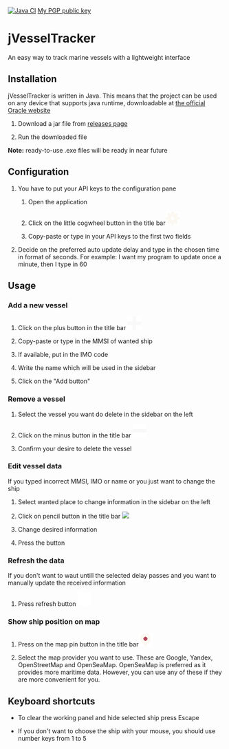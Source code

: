 [![Java CI](https://github.com/DovgaNik/jVesselTracker/actions/workflows/ant.yml/badge.svg)](https://github.com/DovgaNik/jVesselTracker/actions/workflows/ant.yml)		[My PGP public key](https://dovganik.github.io/DovgaNik/) 

# jVesselTracker

An easy way to track marine vessels with a lightweight interface

## Installation

jVesselTracker is written in Java. This means that the project can be used on any device that supports java runtime, downloadable at [the official Oracle website](https://www.java.com/en/download/manual.jsp) 

1. Download a jar file from [releases page](https://github.com/DovgaNik/jVesselTracker/releases)

2. Run the downloaded file

**Note:** ready-to-use .exe files will be ready in near future

## Configuration

1. You have to put your API keys to the configuration pane

	1. Open the application
	
	2. Click on the little cogwheel button in the title bar![gear](src/jvesseltracker/icons/settings.png) 
	
	3. Copy-paste or type in your API keys to the first two fields
	
2. Decide on the preferred auto update delay and type in the chosen time in format of seconds. For example: I want my program to update once a minute, then I type in 60

## Usage

### Add a new vessel

1. Click on the plus button in the title bar ![add](src/jvesseltracker/icons/add.png) 

2. Copy-paste or type in the MMSI of wanted ship

3. If available, put in the IMO code

4. Write the name which will be used in the sidebar

5. Click on the "Add button"

### Remove a vessel

1. Select the vessel you want do delete in the sidebar on the left

2. Click on the minus button in the title bar ![](src/jvesseltracker/icons/delete.png) 

3. Confirm your desire to delete the vessel

### Edit vessel data

If you typed incorrect MMSI, IMO or name or you just want to change the ship

1. Select wanted place to change information in the sidebar on the left

2. Click on pencil button in the title bar ![](/home/dovganik/Documents/Projects/jVesselTracker/src/jvesseltracker/icons/edit.png) 

3. Change desired information

4. Press the button

### Refresh the data

If you don't want to waut untill the selected delay passes and you want to manually update the received information

1. Press refresh button ![](src/jvesseltracker/icons/refresh.png) 

### Show ship position on map

1. Press on the map pin button in the title bar![](src/jvesseltracker/icons/map.png) 

2. Select the map provider you want to use. These are Google, Yandex, OpenStreetMap and OpenSeaMap. OpenSeaMap is preferred as it provides more maritime data. However, you can use any of these if they are more convenient for you.

## Keyboard shortcuts

* To clear the working panel and hide selected ship press Escape

* If you don't want to choose the ship with your mouse, you should use number keys from 1 to 5
